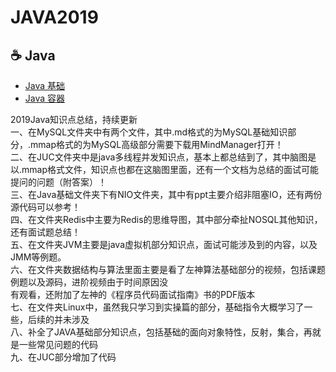 # JAVA2019

## :coffee: Java

- [Java 基础](https://github.com/wind0926/JAVA2019/blob/master/Java%E5%9F%BA%E7%A1%80%E9%83%A8%E5%88%86/java%E8%AF%AD%E8%A8%80%E7%89%B9%E6%80%A7/Java%E5%9F%BA%E7%A1%80.md)
- [Java 容器](https://github.com/wind0926/JAVA2019/blob/master/%E9%9B%86%E5%90%88/README.md)







2019Java知识点总结，持续更新  
一、在MySQL文件夹中有两个文件，其中.md格式的为MySQL基础知识部分，.mmap格式的为MySQL高级部分需要下载用MindManager打开！  
二、在JUC文件夹中是java多线程并发知识点，基本上都总结到了，其中脑图是以.mmap格式文件，知识点也都在这脑图里面，还有一个文档为总结的面试可能提问的问题（附答案）！  
三、在Java基础文件夹下有NIO文件夹，其中有ppt主要介绍非阻塞IO，还有两份源代码可以参考！  
四、在文件夹Redis中主要为Redis的思维导图，其中部分牵扯NOSQL其他知识，还有面试题总结！  
五、在文件夹JVM主要是java虚拟机部分知识点，面试可能涉及到的内容，以及JMM等例题。  
六、在文件夹数据结构与算法里面主要是看了左神算法基础部分的视频，包括课题例题以及源码，进阶视频由于时间原因没  
      有观看，还附加了左神的《程序员代码面试指南》书的PDF版本  
七、在文件夹Linux中，虽然我只学习到实操篇的部分，基础指令大概学习了一些，后续的并未涉及  
八、补全了JAVA基础部分知识点，包括基础的面向对象特性，反射，集合，再就是一些常见问题的代码  
九、在JUC部分增加了代码  

